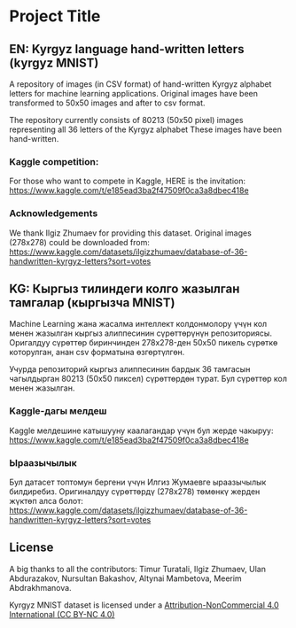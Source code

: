 
# Project Title

## EN: Kyrgyz language hand-written letters (kyrgyz MNIST)

A repository of images (in CSV format) of hand-written Kyrgyz alphabet letters for machine learning applications. Original images have been transformed to 50x50 images and after to csv format. 

The repository currently consists of 80213 (50x50 pixel) images representing all 36 letters of the Kyrgyz alphabet These images have been hand-written.

### Kaggle competition:
For those who want to compete in Kaggle, HERE is the invitation: https://www.kaggle.com/t/e185ead3ba2f47509f0ca3a8dbec418e


### Acknowledgements

We thank Ilgiz Zhumaev for providing this dataset.
Original images (278х278) could be downloaded from: https://www.kaggle.com/datasets/ilgizzhumaev/database-of-36-handwritten-kyrgyz-letters?sort=votes

## KG: Кыргыз тилиндеги колго жазылган тамгалар (кыргызча MNIST)

Machine Learning жана жасалма интеллект колдонмолору үчүн кол менен жазылган кыргыз алиппесинин сүрөттөрүнүн репозиториясы. Оригалдуу сүрөттөр биринчинден 278x278-ден 50х50 пикель сүрөткө которулган, анан csv форматына өзгөртүлгөн.

Учурда репозиторий кыргыз алиппесинин бардык 36 тамгасын чагылдырган 80213 (50x50 пиксел) сүрөттөрдөн турат. Бул сүрөттөр кол менен жазылган.

### Kaggle-дагы мелдеш
Kaggle мелдешине катышууну каалагандар үчүн бул жерде чакыруу: https://www.kaggle.com/t/e185ead3ba2f47509f0ca3a8dbec418e


### Ыраазычылык
Бул датасет топтомун бергени үчүн Илгиз Жумаевге ыраазычылык билдиребиз.
Оригиналдуу сүрөттөрдү (278х278) төмөнкү жерден жүктөп алса болот: https://www.kaggle.com/datasets/ilgizzhumaev/database-of-36-handwritten-kyrgyz-letters?sort=votes



## License

A big thanks to all the contributors: Timur Turatali, Ilgiz Zhumaev, Ulan Abdurazakov, Nursultan Bakashov, Altynai Mambetova, Meerim Abdrakhmanova.


Kyrgyz MNIST dataset is licensed under a [Attribution-NonCommercial 4.0 International (CC BY-NC 4.0)](https://creativecommons.org/licenses/by-nc/4.0/)
